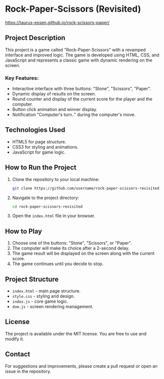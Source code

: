 # Rock-Paper-Scissors (Revisited)
https://taurus-essen.github.io/rock-scissors-paper/ 
## Project Description
This project is a game called "Rock-Paper-Scissors" with a revamped interface and improved logic. The game is developed using HTML, CSS, and JavaScript and represents a classic game with dynamic rendering on the screen.

### Key Features:
- Interactive interface with three buttons: "Stone", "Scissors", "Paper".
- Dynamic display of results on the screen.
- Round counter and display of the current score for the player and the computer.
- Button click animation and winner display.
- Notification "Computer's turn.." during the computer's move.

## Technologies Used
- HTML5 for page structure.
- CSS3 for styling and animations.
- JavaScript for game logic.

## How to Run the Project
1. Clone the repository to your local machine:
   ```bash
   git clone https://github.com/username/rock-paper-scissors-revisited.git
   ```
2. Navigate to the project directory:
   ```bash
   cd rock-paper-scissors-revisited
   ```
3. Open the `index.html` file in your browser.

## How to Play
1. Choose one of the buttons: "Stone", "Scissors", or "Paper".
2. The computer will make its choice after a 2-second delay.
3. The game result will be displayed on the screen along with the current score.
4. The game continues until you decide to stop.

## Project Structure
- `index.html` - main page structure.
- `style.css` - styling and design.
- `index.js` - core game logic.
- `dom.js` - screen rendering management.

## License
The project is available under the MIT license. You are free to use and modify it.

## Contact
For suggestions and improvements, please create a pull request or open an issue in the repository.

